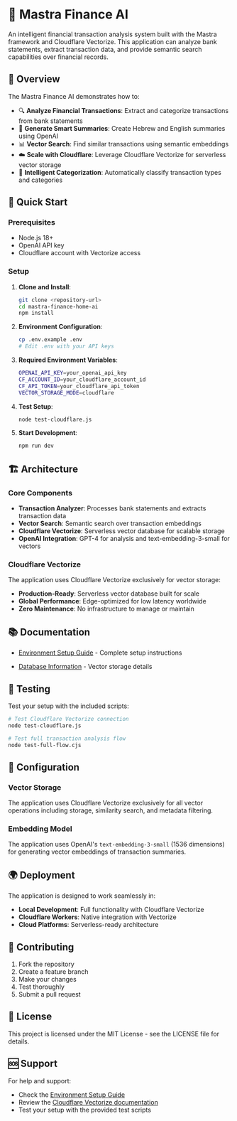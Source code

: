 # 🏦 Mastra Finance AI

An intelligent financial transaction analysis system built with the Mastra framework and Cloudflare Vectorize. This application can analyze bank statements, extract transaction data, and provide semantic search capabilities over financial records.

## 🌟 Overview

The Mastra Finance AI demonstrates how to:

- 🔍 **Analyze Financial Transactions**: Extract and categorize transactions from bank statements
- 🧠 **Generate Smart Summaries**: Create Hebrew and English summaries using OpenAI
- 📊 **Vector Search**: Find similar transactions using semantic embeddings
- ☁️ **Scale with Cloudflare**: Leverage Cloudflare Vectorize for serverless vector storage
- 🎯 **Intelligent Categorization**: Automatically classify transaction types and categories

## 🚀 Quick Start

### Prerequisites

- Node.js 18+ 
- OpenAI API key
- Cloudflare account with Vectorize access

### Setup

1. **Clone and Install**:
   ```bash
   git clone <repository-url>
   cd mastra-finance-home-ai
   npm install
   ```

2. **Environment Configuration**:
   ```bash
   cp .env.example .env
   # Edit .env with your API keys
   ```

3. **Required Environment Variables**:
   ```bash
   OPENAI_API_KEY=your_openai_api_key
   CF_ACCOUNT_ID=your_cloudflare_account_id
   CF_API_TOKEN=your_cloudflare_api_token
   VECTOR_STORAGE_MODE=cloudflare
   ```

4. **Test Setup**:
   ```bash
   node test-cloudflare.js
   ```

5. **Start Development**:
   ```bash
   npm run dev
   ```

## 🏗️ Architecture

### Core Components

- **Transaction Analyzer**: Processes bank statements and extracts transaction data
- **Vector Search**: Semantic search over transaction embeddings
- **Cloudflare Vectorize**: Serverless vector database for scalable storage
- **OpenAI Integration**: GPT-4 for analysis and text-embedding-3-small for vectors

### Cloudflare Vectorize

The application uses Cloudflare Vectorize exclusively for vector storage:

- **Production-Ready**: Serverless vector database built for scale
- **Global Performance**: Edge-optimized for low latency worldwide
- **Zero Maintenance**: No infrastructure to manage or maintain

## 📚 Documentation

- [Environment Setup Guide](ENVIRONMENT-SETUP.md) - Complete setup instructions

- [Database Information](database-info.md) - Vector storage details

## 🧪 Testing

Test your setup with the included scripts:

```bash
# Test Cloudflare Vectorize connection
node test-cloudflare.js

# Test full transaction analysis flow
node test-full-flow.cjs
```

## 🔧 Configuration

### Vector Storage

The application uses Cloudflare Vectorize exclusively for all vector operations including storage, similarity search, and metadata filtering.

### Embedding Model

The application uses OpenAI's `text-embedding-3-small` (1536 dimensions) for generating vector embeddings of transaction summaries.

## 🌍 Deployment

The application is designed to work seamlessly in:

- **Local Development**: Full functionality with Cloudflare Vectorize
- **Cloudflare Workers**: Native integration with Vectorize
- **Cloud Platforms**: Serverless-ready architecture

## 🤝 Contributing

1. Fork the repository
2. Create a feature branch
3. Make your changes
4. Test thoroughly
5. Submit a pull request

## 📄 License

This project is licensed under the MIT License - see the LICENSE file for details.

## 🆘 Support

For help and support:

- Check the [Environment Setup Guide](ENVIRONMENT-SETUP.md)
- Review the [Cloudflare Vectorize documentation](https://developers.cloudflare.com/vectorize/)
- Test your setup with the provided test scripts
